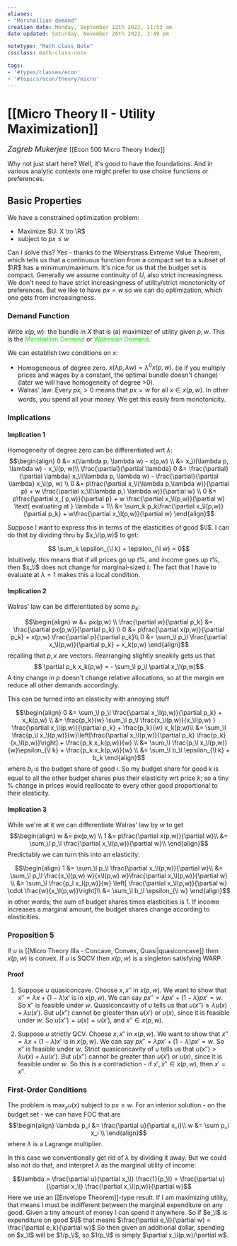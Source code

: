 ```yaml
---
aliases:
- "Marshallian demand"
creation date: Monday, September 12th 2022, 11:53 am
date updated: Saturday, November 26th 2022, 3:49 pm

notetype: "Math Class Note"
cssclass: math-class-note

tags: 
- '#types/classes/econ'
- '#topics/econ/theory/micro'
---
```


# [[Micro Theory II - Utility Maximization]]
<span style = "font-size:120%"><i >Zagreb Mukerjee </i></span>
[[Econ 500 Micro Theory Index]]


Why not just start here? Well, it's good to have the foundations. And in various analytic contexts one might prefer to use choice functions or preferences. 


## Basic Properties

We have a constrained optimization problem: 
- Maximize $U: X \to \R$
- subject to $px \leq w$

Can I solve this? Yes - thanks to the Weierstrass Extreme Value Theorem, which tells us that a continuous function from a compact set to a subset of $\R$ has a minimum/maximum. It's nice for us that the budget set is compact. Generally we assume continuity of $U$, also strict increasingness. We don't need to have strict increasingness of utility/strict monotonicity of preferences. But we like to have $px = w$ so we can do optimization, which one gets from increasingness.

### Demand Function

Write $x(p,w)$: the bundle in $X$ that is (a) maximizer of utility given $p,w$. This is the <font color=gree>Marshallian Demand</font> or <font color=gree>Walrasian Demand.</font>

We can establish two conditions on $x$: 
- Homogeneous of degree zero. $x(\lambda p, \lambda w) = \lambda^0 x(p,w)$. (ie if you multiply prices and wages by a constant, the optimal bundle doesn't change)(later we will have homogeneity of degree >0). 
- Walras' law: Every $px_i >0$ means that $px = w$ for all $x \in x(p,w)$. In other words, you spend all your money. We get this easily from monotonicity. 



### Implications

#### Implication 1
Homogeneity of degree zero can be differentiated wrt $\lambda$: 
$$\begin{align}
0 &= x(\lambda p, \lambda w) - x(p,w) \\
&= x_\l(\lambda p, \lambda w) - x_\l(p, w)\\
\frac{\partial}{\partial \lambda} 0 &= \frac{\partial}{\partial \lambda} x_\l(\lambda p, \lambda w) - \frac{\partial}{\partial \lambda} x_\l(p, w) \\ 
0 &= p\frac{\partial x_\l(\lambda p,\lambda w)}{\partial p} + w \frac{\partial x_\l(\lambda p,\
\lambda w)}{\partial w} \\
0 &= p\frac{\partial x_( p,w)}{\partial p} + w \frac{\partial x_\l(p,w)}{\partial w} \text{ evaluating at } \lambda = 1\\
&= \sum_k p_k\frac{\partial x_\l(p,w)}{\partial p_k} + w\frac{\partial x_\l(p,w)}{\partial w} 
\end{align}$$

Suppose I want to express this in terms of the elasticities of good $\l$. I can do that by dividing thru by $x_\l(p,w)$ to get:

$$ \sum_k \epsilon_{\l k} + \epsilon_{\l w} = 0$$
Intuitively, this means that if all prices go up $t\%$, and income goes up $t\%$, then $x_\l$ does not change for marginal-sized $t$. The fact that I have to evaluate at $\lambda = 1$ makes this a local condition. 


#### Implication 2

Walras' law can be differentiated by some $p_k$: 

$$\begin{align}
w &= px(p,w) \\
\frac{\partial w}{\partial p_k} &= \frac{\partial px(p,w)}{\partial p_k} \\
0 &= p\frac{\partial x(p,w)}{\partial p_k} + x(p,w) \frac{\partial p}{\partial p_k}\\
0 &= \sum_\l p_\l \frac{\partial x_\l(p,w)}{\partial p_k} + x_k(p,w) 
\end{align}$$
recalling that $p,x$ are vectors. 
Rearranging slightly sneakily gets us that 
$$ \partial p_k x_k(p,w) = - \sum_\l p_\l \partial x_\l(p,w)$$
A tiny change in $p$ doesn't change relative allocations, so at the margin we reduce all other demands accordingly. 

This can be turned into an elasticity with annoying stuff

$$\begin{align}
0 &= \sum_\l p_\l \frac{\partial x_\l(p,w)}{\partial p_k} + x_k(p,w) \\
&= \frac{p_k}{w} \sum_\l p_\l \frac{x_\l(p,w)}{x_\l(p,w) } \frac{\partial x_\l(p,w)}{\partial p_k} + \frac{p_k}{w} x_k(p,w)\\
&= \sum_\l \frac{p_\l x_\l(p,w)}{w}\left[\frac{\partial x_\l(p,w)}{\partial p_k} \frac{p_k}{x_\l(p,w)}\right] + \frac{p_k x_k(p,w)}{w} \\
&= \sum_\l \frac{p_\l x_\l(p,w)}{w}\epsilon_{\l k} + \frac{p_k x_k(p,w)}{w} \\
&= \sum_\l b_\l \epsilon_{\l k} + b_k
\end{align}$$
where $b_i$ is the budget share of good $i$. 
So my budget share for good $k$ is equal to all the other budget shares plus their elasticity wrt price $k$; so a tiny $\%$ change in prices would reallocate to every other good proportional to their elasticity.



#### Implication 3

While we're at it we can differentiate Walras' law by $w$ to get 
$$\begin{align}
w &= px(p,w) \\
1 &= p\frac{\partial x(p,w)}{\partial w}\\
&= \sum_\l p_\l \frac{\partial x_\l(p,w)}{\partial w}\\
\end{align}$$
Predictably we can turn this into an elasticity:

$$\begin{align}
1 &= \sum_\l p_\l \frac{\partial x_\l(p,w)}{\partial w}\\
&= \sum_\l p_\l \frac{x_\l(p,w) w}{x\l(p,w) w}\frac{\partial x_\l(p,w)}{\partial w} \\
&= \sum_\l \frac{p_l x_l(p,w)}{w} \left[ \frac{\partial x_\l(p,w)}{\partial w} \cdot \frac{w}{x_\l(p,w)}\right]\\
&= \sum_\l b_\l \epsilon_{\l w}
\end{align}$$
in other words; the sum of budget shares times elasticities is $1$. If income increases a marginal amount, the budget shares change according to elasticities. 


### Proposition 5

If $u$ is [[Micro Theory IIIa - Concave, Convex, Quasi|quasiconcave]] then $x(p,w)$ is convex. If $u$ is SQCV then $x(p,w)$ is a singleton satisfying WARP. 

#### Proof

1) Suppose $u$ quasiconcave. Choose $x, x''$ in $x(p,w)$. We want to show that $x'' = \lambda x + (1-\lambda)x'$ is in $x(p,w)$. 
We can say $p x'' = \lambda p x'+ (1-\lambda) p x' = w$. So $x''$ is feasible under $w$. 
Quasiconcavity of $u$ tells us that $u(x'') \geq \lambda u(x) + \lambda u(x')$. But $u(x'')$ cannot be greater than $u(x')$ or $u(x)$, since it is feasible under $w$. So $u(x'') = u(x)=u(x')$, and $x'' \in x(p,w)$. 

2) Suppose $u$ strictly QCV. Choose $x, x''$ in $x(p,w)$. We want to show that $x'' = \lambda x + (1-\lambda)x'$ is in $x(p,w)$. 
We can say $p x'' = \lambda p x'+ (1-\lambda) p x' = w$. So $x''$ is feasible under $w$. 
Strict quasiconcavity of $u$ tells us that $u(x'') \gt \lambda u(x) + \lambda u(x')$. But $u(x'')$ cannot be greater than $u(x')$ or $u(x)$, since it is feasible under $w$. So this is a contradiction - if $x', x'' \in x(p,w)$, then $x' = x''$. 


### First-Order Conditions

The problem is $\max_x u(x)$ subject to $px \leq w$. 
For an interior solution - on the budget set - we can have FOC that are 
$$\begin{align}
\lambda p_i &= \frac{\partial u}{\partial x_i}\\
w &= \sum p_i x_i \\
\end{align}$$
where $\lambda$ is a Lagrange multiplier. 

In this case we conventionally get rid of $\lambda$ by dividing it away. But we could also not do that, and interpret $\lambda$ as the marginal utility of income: 

$$\lambda = \frac{\partial u}{\partial x_\l} \frac{1}{p_\l} = \frac{\partial u}{\partial x_\l} \frac{\partial x_\l(p,w)}{\partial w}$$
Here we use an [[Envelope Theorem]]-type result. If I am maximizing utility, that means I must be indifferent between the marginal expenditure on any good. Given a tiny amount of money I can spend it anywhere. So if $e_\l$ is expenditure on good $\l$ that means $\frac{\partial e_\l}{\partial w} = \frac{\partial e_k}{\partial w}$ So then given an additional dollar, spending on $x_\l$ will be $1/p_\l$, so $1/p_\l$ is simply $\partial x_\l(p,w)/\partial w$. 
